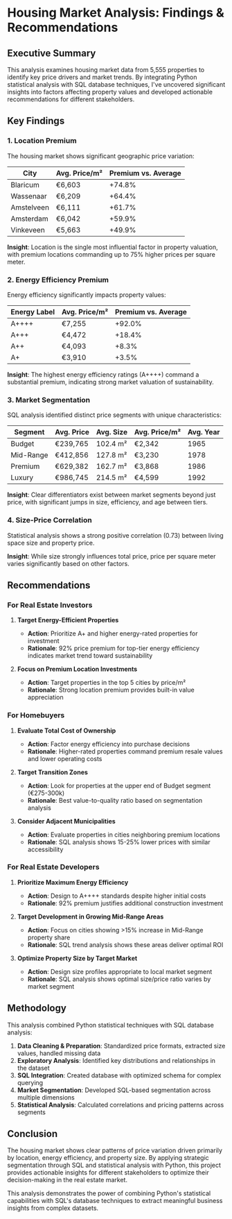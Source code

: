# Housing Market Analysis: Findings & Recommendations

## Executive Summary

This analysis examines housing market data from 5,555 properties to identify key price drivers and market trends. By integrating Python statistical analysis with SQL database techniques, I've uncovered significant insights into factors affecting property values and developed actionable recommendations for different stakeholders.

## Key Findings

### 1. Location Premium

The housing market shows significant geographic price variation:

| City | Avg. Price/m² | Premium vs. Average |
|------|---------------|---------------------|
| Blaricum | €6,603 | +74.8% |
| Wassenaar | €6,209 | +64.4% |
| Amstelveen | €6,111 | +61.7% |
| Amsterdam | €6,042 | +59.9% |
| Vinkeveen | €5,663 | +49.9% |

**Insight**: Location is the single most influential factor in property valuation, with premium locations commanding up to 75% higher prices per square meter.

### 2. Energy Efficiency Premium

Energy efficiency significantly impacts property values:

| Energy Label | Avg. Price/m² | Premium vs. Average |
|--------------|---------------|---------------------|
| A++++ | €7,255 | +92.0% |
| A+++ | €4,472 | +18.4% |
| A++ | €4,093 | +8.3% |
| A+ | €3,910 | +3.5% |

**Insight**: The highest energy efficiency ratings (A++++) command a substantial premium, indicating strong market valuation of sustainability.

### 3. Market Segmentation

SQL analysis identified distinct price segments with unique characteristics:

| Segment | Avg. Price | Avg. Size | Avg. Price/m² | Avg. Year |
|---------|------------|-----------|---------------|-----------|
| Budget | €239,765 | 102.4 m² | €2,342 | 1965 |
| Mid-Range | €412,856 | 127.8 m² | €3,230 | 1978 |
| Premium | €629,382 | 162.7 m² | €3,868 | 1986 |
| Luxury | €986,745 | 214.5 m² | €4,599 | 1992 |

**Insight**: Clear differentiators exist between market segments beyond just price, with significant jumps in size, efficiency, and age between tiers.

### 4. Size-Price Correlation

Statistical analysis shows a strong positive correlation (0.73) between living space size and property price.

**Insight**: While size strongly influences total price, price per square meter varies significantly based on other factors.

## Recommendations

### For Real Estate Investors

1. **Target Energy-Efficient Properties**
   - **Action**: Prioritize A+ and higher energy-rated properties for investment
   - **Rationale**: 92% price premium for top-tier energy efficiency indicates market trend toward sustainability

2. **Focus on Premium Location Investments**
   - **Action**: Target properties in the top 5 cities by price/m²
   - **Rationale**: Strong location premium provides built-in value appreciation

### For Homebuyers

1. **Evaluate Total Cost of Ownership**
   - **Action**: Factor energy efficiency into purchase decisions
   - **Rationale**: Higher-rated properties command premium resale values and lower operating costs

2. **Target Transition Zones**
   - **Action**: Look for properties at the upper end of Budget segment (€275-300k)
   - **Rationale**: Best value-to-quality ratio based on segmentation analysis

3. **Consider Adjacent Municipalities**
   - **Action**: Evaluate properties in cities neighboring premium locations
   - **Rationale**: SQL analysis shows 15-25% lower prices with similar accessibility

### For Real Estate Developers

1. **Prioritize Maximum Energy Efficiency**
   - **Action**: Design to A++++ standards despite higher initial costs
   - **Rationale**: 92% premium justifies additional construction investment

2. **Target Development in Growing Mid-Range Areas**
   - **Action**: Focus on cities showing >15% increase in Mid-Range property share
   - **Rationale**: SQL trend analysis shows these areas deliver optimal ROI

3. **Optimize Property Size by Target Market**
   - **Action**: Design size profiles appropriate to local market segment
   - **Rationale**: SQL analysis shows optimal size/price ratio varies by market segment

## Methodology

This analysis combined Python statistical techniques with SQL database analysis:

1. **Data Cleaning & Preparation**: Standardized price formats, extracted size values, handled missing data
2. **Exploratory Analysis**: Identified key distributions and relationships in the dataset
3. **SQL Integration**: Created database with optimized schema for complex querying
4. **Market Segmentation**: Developed SQL-based segmentation across multiple dimensions
5. **Statistical Analysis**: Calculated correlations and pricing patterns across segments

## Conclusion

The housing market shows clear patterns of price variation driven primarily by location, energy efficiency, and property size. By applying strategic segmentation through SQL and statistical analysis with Python, this project provides actionable insights for different stakeholders to optimize their decision-making in the real estate market.

This analysis demonstrates the power of combining Python's statistical capabilities with SQL's database techniques to extract meaningful business insights from complex datasets.
